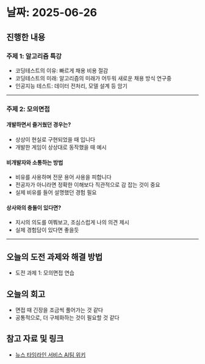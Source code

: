 # 날짜: 2025-06-26

## 진행한 내용
### 주제 1: 알고리즘 특강
- 코딩테스트의 이유: 빠르게 채용 비용 절감
- 코딩테스트의 미래: 알고리즘의 미래가 어두워 새로운 채용 방식 연구중
- 인공지능 테스트: 데이터 전처리, 모델 설계 등 암기

---

### 주제 2: 모의면접
#### 개발하면서 즐거웠던 경우는?
- 상상이 현실로 구현되었을 때 입니다
- 개발한 게임이 상상대로 동작했을 때 예시

#### 비개발자와 소통하는 방법
- 비유를 사용하며 전문 용어 사용을 피합니다
- 전공자가 아니라면 정확한 이해보다 직관적으로 감 잡는 것이 중요
- 실제 비유를 들어 설명했던 경험 필요

#### 상사와의 충돌이 있다면?
- 지시의 의도를 여쭤보고, 조심스럽게 나의 의견 제시
- 실제 경험담이 있다면 좋을듯

---

## 오늘의 도전 과제와 해결 방법
- 도전 과제 1: 모의면접 연습

## 오늘의 회고
- 면접 때 긴장을 조금씩 풀어가는 것 같다
- 공통적으로, 더 구체화하는 것이 필요할 것 같다

## 참고 자료 및 링크
- [뉴스 타임라인 서비스 AI팀 위키](https://github.com/100-hours-a-week/18-team-timeline-wiki/wiki/AI-Wiki)
